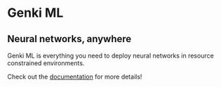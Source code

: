 # Genki ML

## Neural networks, anywhere

Genki ML is everything you need to deploy neural networks in resource constrained environments.

Check out the [documentation](https://www.genkiml.com/) for more details!
